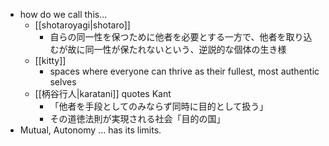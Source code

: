 - how do we call this...
	- [[shotaroyagi|shotaro]]
		- 自らの同一性を保つために他者を必要とする一方で、他者を取り込むが故に同一性が保たれないという、逆説的な個体の生き様
	- [[kitty]]
		- spaces where everyone can thrive as their fullest, most authentic selves
	- [[柄谷行人|karatani]] quotes Kant
		- 「他者を手段としてのみならず同時に目的として扱う」
		- その道徳法則が実現される社会「目的の国」
- Mutual, Autonomy ... has its limits.